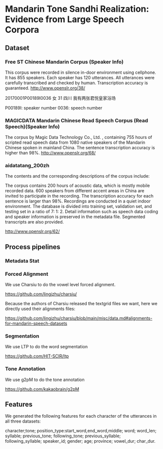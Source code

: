 # Mandarin Tone Sandhi Realization: Evidence from Large Speech Corpora


## Dataset


### Free ST Chinese Mandarin Corpus (Speaker Info) 
This corpus were recorded in silence in-door environment using cellphone. It has 855 speakers. Each speaker has 120 utterances. All utterances were carefully transcribed and checked by human. Transcription accuracy is guaranteed.
http://www.openslr.org/38/

20170001P00189I0036	女	31	四川	我有两张君悦皇家浴场

P00189I: speaker number
0036: speech number

### MAGICDATA Mandarin Chinese Read Speech Corpus (Read Speech)(Speaker Info)
The corpus by Magic Data Technology Co., Ltd. , containing 755 hours of scripted read speech data from 1080 native speakers of the Mandarin Chinese spoken in mainland China. The sentence transcription accuracy is higher than 98%.
http://www.openslr.org/68/




### aidatatang_200zh 

The contents and the corresponding descriptions of the corpus include:

The corpus contains 200 hours of acoustic data, which is mostly mobile recorded data.
600 speakers from different accent areas in China are invited to participate in the recording.
The transcription accuracy for each sentence is larger than 98%.
Recordings are conducted in a quiet indoor environment.
The database is divided into training set, validation set, and testing set in a ratio of 7: 1: 2.
Detail information such as speech data coding and speaker information is preserved in the metadata file.
Segmented transcripts are also provided.


http://www.openslr.org/62/


## Process pipelines

### Metadata Stat

### Forced Alignment
We use Charsiu to do the vowel level forced alignment.

https://github.com/lingjzhu/charsiu/

Because the authors of Charsiu released the textgrid files we want, here we directly used their alignments files:

https://github.com/lingjzhu/charsiu/blob/main/misc/data.md#alignments-for-mandarin-speech-datasets

### Segmentation

We use LTP to do the word segmentation

https://github.com/HIT-SCIR/ltp

### Tone Annotation

We use g2pM to do the tone annotation

https://github.com/kakaobrain/g2pM

## Features

We generated the following features for each character of the utterances in all three datasets:

character;tone; position_type:start_word,end_word,middle; word; word_len; syllable; previous_tone;
following_tone; previous_syllable; following_syllable; speaker_id; gender; 
age; province; vowel_dur; char_dur.



